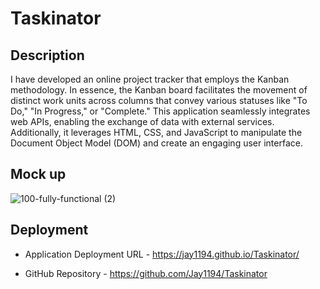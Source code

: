 # Taskinator

## Description
I have developed an online project tracker that employs the Kanban methodology. In essence, the Kanban board facilitates the movement of distinct work units across columns that convey various statuses like "To Do," "In Progress," or "Complete." This application seamlessly integrates web APIs, enabling the exchange of data with external services. Additionally, it leverages HTML, CSS, and JavaScript to manipulate the Document Object Model (DOM) and create an engaging user interface.

## Mock up
![100-fully-functional (2)](https://github.com/Jay1194/Taskinator/assets/105843570/9fa854fb-650b-40a0-b272-81ea3f642e61)




## Deployment

* Application Deployment URL - https://jay1194.github.io/Taskinator/

*  GitHub Repository - https://github.com/Jay1194/Taskinator
